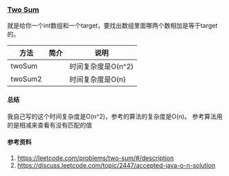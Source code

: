 ### [Two Sum](https://leetcode.com/problems/two-sum/#/description)
就是给你一个int数组和一个target，要找出数组里面哪两个数相加是等于target的。

|方法|简介|说明|
|---|---|---|
|twoSum||时间复杂度是O(n^2)|
|twoSum2||时间复杂度是O(n)|

#### 总结
我自己写的这个时间复杂度是O(n^2)，参考的算法的复杂度是O(n)。
参考算法用的是相减来查看有没有匹配的值

#### 参考资料
1. https://leetcode.com/problems/two-sum/#/description
2. https://discuss.leetcode.com/topic/2447/accepted-java-o-n-solution
